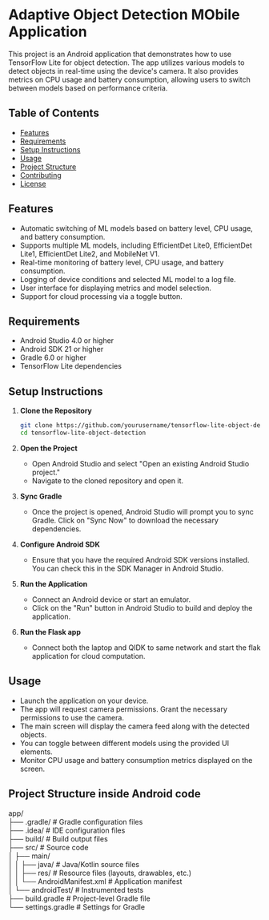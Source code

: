 # Adaptive Object Detection MObile Application

This project is an Android application that demonstrates how to use TensorFlow Lite for object detection. The app utilizes various models to detect objects in real-time using the device's camera. It also provides metrics on CPU usage and battery consumption, allowing users to switch between models based on performance criteria.
 
## Table of Contents
- [Features](#features)
- [Requirements](#requirements)
- [Setup Instructions](#setup-instructions)
- [Usage](#usage)
- [Project Structure](#project-structure)
- [Contributing](#contributing)
- [License](#license)

## Features
- Automatic switching of ML models based on battery level, CPU usage, and battery consumption.
- Supports multiple ML models, including EfficientDet Lite0, EfficientDet Lite1, EfficientDet Lite2, and MobileNet V1.
- Real-time monitoring of battery level, CPU usage, and battery consumption.
- Logging of device conditions and selected ML model to a log file.
- User interface for displaying metrics and model selection.
- Support for cloud processing via a toggle button.

## Requirements
- Android Studio 4.0 or higher
- Android SDK 21 or higher
- Gradle 6.0 or higher
- TensorFlow Lite dependencies

## Setup Instructions

1. **Clone the Repository**
   ```bash
   git clone https://github.com/yourusername/tensorflow-lite-object-detection.git
   cd tensorflow-lite-object-detection
   ```

2. **Open the Project**
   - Open Android Studio and select "Open an existing Android Studio project."
   - Navigate to the cloned repository and open it.

3. **Sync Gradle**
   - Once the project is opened, Android Studio will prompt you to sync Gradle. Click on "Sync Now" to download the necessary dependencies.

4. **Configure Android SDK**
   - Ensure that you have the required Android SDK versions installed. You can check this in the SDK Manager in Android Studio.

5. **Run the Application**
   - Connect an Android device or start an emulator.
   - Click on the "Run" button in Android Studio to build and deploy the application.

5. **Run the Flask app**
   - Connect both the laptop and QIDK to same network and start the flak application for cloud computation.

## Usage
- Launch the application on your device.
- The app will request camera permissions. Grant the necessary permissions to use the camera.
- The main screen will display the camera feed along with the detected objects.
- You can toggle between different models using the provided UI elements.
- Monitor CPU usage and battery consumption metrics displayed on the screen.

## Project Structure inside Android code
app/<br>
├── .gradle/ # Gradle configuration files <br>
├── .idea/ # IDE configuration files<br>
├── build/ # Build output files<br>
├── src/ # Source code<br>
│ ├── main/<br>
│ │ ├── java/ # Java/Kotlin source files<br>
│ │ ├── res/ # Resource files (layouts, drawables, etc.)<br>
│ │ └── AndroidManifest.xml # Application manifest<br>
│ └── androidTest/ # Instrumented tests<br>
├── build.gradle # Project-level Gradle file<br>
└── settings.gradle # Settings for Gradle<br>
